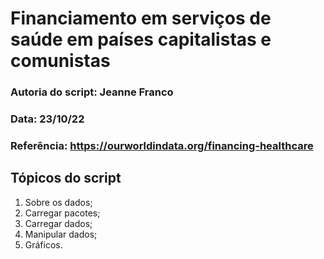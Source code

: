 # Financiamento em serviços de saúde em países capitalistas e comunistas

### Autoria do script: Jeanne Franco
### Data: 23/10/22
### Referência: https://ourworldindata.org/financing-healthcare

## Tópicos do script

1. Sobre os dados;
2. Carregar pacotes;
3. Carregar dados;
4. Manipular dados;
5. Gráficos.
